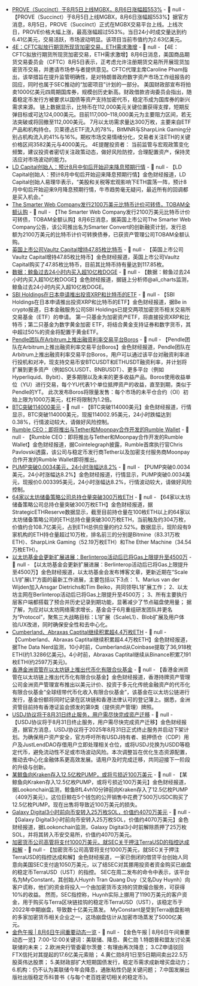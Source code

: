 - [PROVE（Succinct）于8月5日上线MGBX，8月6日涨幅超553%]() - 📰 null - 【PROVE（Succinct）于8月5日上线MGBX，8月6日涨幅超553%】据官方消息，8月5日，PROVE（Succinct）正式在MGBX交易平台上线。上线次日，PROVE价格大幅上涨，最高涨幅超过553%。当日24小时成交量达到约6.41亿美元，交易活跃，市场波动明显。该项目当前市值约为2.63亿美元。
- [4E：CFTC拟放行期货所现货加密交易，ETH需求激增](https://x.com/4E_Global/status/1952975215476260994) - 📰 null - 【4E：CFTC拟放行期货所现货加密交易，ETH需求激增】8月6日消息，美国商品期货交易委员会（CFTC）8月5日表示，正考虑允许注册期货交易所开展现货加密货币交易，并邀请市场参与者提供意见。CFTC代理主席Caroline Pham指出，该举措旨在提升监管明确性，是对特朗普政府数字资产市场工作组报告的回应，同时也属于SEC推动的“加密项目”计划的一部分。 
美国财政部宣布将拍卖1000亿美元四周期国库券，规模创历史新高。财政借款咨询委员会指出，随着稳定币发行方被要求以国债等资产支持加密代币，稳定币成为国库券的新兴需求来源。 
链上数据显示，比特币在112,000美元关键位置获得支撑，短期反弹目标或可达124,000美元。目前117,000–118,000美元为主要阻力区间，若无法突破或将回撤至112,000美元。 
7月以太坊需求量达300万枚，主要来自ETF产品和机构持仓。贝莱德占ETF流入的78%，BitMNR与SharpLink Gaming分别占机构流入的41%与16%。期权市场交易情绪分化，交易者关注ETH的关键价格区间3582美元与4000美元。 
4E提醒投资者： 当前监管与宏观政策变化频繁，建议投资者密切关注政策动态，做好风险防控，合理配置资产，保持灵活应对市场波动的能力。
- [LD Capital创始人：预计8月中旬后开始迎来降息预期行情](https://x.com/Jackyi_ld/status/1952971467186160013) - 📰 null - 【LD Capital创始人：预计8月中旬后开始迎来降息预期行情】金色财经报道，LD Capital创始人易理华表示，“美股和关税等宏观影响下ETH震荡一阵，预计8月中旬后开始迎来9月降息预期行情，牛市趋势毫无疑问，最近所有的回调都是买入机会。”
- [The Smarter Web Company发行2100万美元比特币计价可转债，TOBAM全额认购](https://x.com/btcNLNico/status/1952974017289179470) - 📰 null - 【The Smarter Web Company发行2100万美元比特币计价可转债，TOBAM全额认购】8月6日消息，据英国上市公司The Smarter Web Company公告，该公司推出名为Smarter Convert的创新融资计划，发行总额为2100万美元的比特币计价可转换债券，已获资产管理公司TOBAM全额认购。
- [英国上市公司Vaultz Capital增持47.85枚比特币](https://x.com/btcNLNico/status/1952974571864236288) - 📰 null - 【英国上市公司Vaultz Capital增持47.85枚比特币】金色财经报道，英国上市公司Vaultz Capital购买了47.85枚比特币，目前其比特币持有量达到117.85枚。
- [数据：鲸鱼过去24小时内买入超10亿枚DOGE](https://x.com/ali_charts/status/1952972656170651859) - 📰 null - 【数据：鲸鱼过去24小时内买入超10亿枚DOGE】金色财经报道，据链上分析师@ali_charts监测，鲸鱼过去24小时内买入超10亿枚DOGE。
- [SBI Holdings在日本申请推出投资XRP和比特币的ETF](https://beincrypto.com/sbi-holdings-files-xrpbitcoin-etf-applications-in-japan/) - 📰 null - 【SBI Holdings在日本申请推出投资XRP和比特币的ETF】金色财经报道，据Be in crypto报道，日本金融服务公司SBI Holdings已提交两项加密货币相关交易所交易基金（ETF）的申请。 
第一只基金为加密资产ETF，将直接投资XRP和比特币；第二只基金为数字黄金加密 ETF，将结合黄金支持证券和数字货币，其中超过50%的资金将配置于黄金ETF。
- [Pendle团队在Arbitrum上推出融资利率交易平台Boros](https://medium.com/boros-fi/boros-introducing-funding-futures-d1f69111a8a7) - 📰 null - 【Pendle团队在Arbitrum上推出融资利率交易平台Boros】金色财经报道，Pendle团队在Arbitrum上推出融资利率交易平台Boros，用户可以通过该平台对融资利率进行投机和对冲，现支持交易币安BTCUSDT和ETHUSDT融资利率，并计划将扩展到更多资产（例如SOLUSDT、BNBUSDT）、更多平台（例如Hyperliquid、Bybit）、更多期限以及未来的更多收益产品。Boros使用收益单位（YU）进行交易，每个YU代表1个单位抵押资产的收益，直至到期，类似于Pendle的YT。 
此次发布Boros将限量发售：每个市场的未平仓合约（OI）初始上限为1000万美元，杠杆将限制为1.2倍。
- [BTC突破114000美元]() - 📰 null - 【BTC突破114000美元】金色财经报道，行情显示，BTC突破114000美元，现报114002.95美元，24小时跌幅达到0.38%，行情波动较大，请做好风险控制。
- [Rumble CEO：即将推出与Tether和Moonpay合作开发的Rumble Wallet](https://x.com/Cointelegraph/status/1952957980950859981) - 📰 null - 【Rumble CEO：即将推出与Tether和Moonpay合作开发的Rumble Wallet】金色财经报道，据Cointelegraph披露，Rumble首席执行官Chris Pavlovski透露，该公司与稳定币发行商Tether以及加密支付服务商Moonpay合作开发的Rumble Wallet即将推出。
- [PUMP突破0.0034美元，24小时涨幅达8.2%](https://www.coingecko.com/zh/%E6%95%B0%E5%AD%97%E8%B4%A7%E5%B8%81/pump-fun) - 📰 null - 【PUMP突破0.0034美元，24小时涨幅达8.2%】金色财经报道，行情显示，PUMP突破0.0034美元，现报价0.003395美元，24小时涨幅达8.2%，行情波动较大，请做好风险控制。
- [64家以太坊储备策略公司总持仓量突破300万枚ETH](https://www.strategicethreserve.xyz/) - 📰 null - 【64家以太坊储备策略公司总持仓量突破300万枚ETH】金色财经报道，据StrategicETHReserve数据显示，截至目前持仓量在100枚ETH以上的64家以太坊储备策略公司的ETH总持仓量突破300万枚ETH，当前触及约304万枚，价值约合108.7亿美元，占到ETH总供应量的约2.52%。数据显示，现阶段有9家机构的ETH持仓量超过10万枚，排名前三的分别是Bitmine（83.31万枚ETH）、SharpLink Gaming（52.19万枚ETH）和The Ether Machine（34.54万枚ETH）。
- [以太坊基金会更新扩展进展：Berlinterop活动后已将Gas上限提升至4500万]() - 📰 null - 【以太坊基金会更新扩展进展：Berlinterop活动后已将Gas上限提升至4500万】金色财经报道，以太坊基金会发布博客文章，更新近期在“Scale L1/扩展L1”方面的最新工作进展，主要包括以下3点： 
1、Marius van der Wijden加入Ansgar Dietrichs和Tim Beiko，共同领导L1扩展工作； 
2、以太坊主网在Berlinterop活动后已将Gas上限提升至4500万； 
3、所有主要执行层客户端都搭载了预合并历史记录到期功能，显著减少了节点磁盘使用量； 
据了解，为应对以太坊网络需求增长，基金会于6月重组研发团队并更名为“Protocol”，聚焦三大战略目标：L1扩展（ScaleL1）、Blob扩展及用户体验/UX改进，同时确保安全性和去中心化。
- [Cumberland、Abraxas Captital继续积累超4.4万枚ETH](https://x.com/OnchainDataNerd/status/1952950665388671285) - 📰 null - 【Cumberland、Abraxas Captital继续积累超4.4万枚ETH】金色财经报道，据The Data Nerd监测，10小时前，Cumberland从Coinbase提取了36,918枚ETH(约1.3286亿美元)。4小时前，Abraxas Captital继续从Binance积累7,191枚ETH(约2597万美元)。
- [香港金洲资管在以太坊链上推出代币化有限合伙基金](https://m.hkej.com/monthly/article/id/4156933/NVT%E5%8D%94%E5%8A%A9%E9%87%91%E6%B4%B2%E8%B3%87%E7%AE%A1%E8%A8%AD%E7%AB%8B%E9%A6%96%E6%AC%BE%E4%BB%A3%E5%B9%A3%E5%8C%96%E6%9C%89%E9%99%90%E5%90%88%E5%A4%A5%E5%9F%BA%E9%87%91) - 📰 null - 【香港金洲资管在以太坊链上推出代币化有限合伙基金】金色财经报道，香港持牌资产管理公司金洲资产管理宣布推出以美元计价、投资于多元化传统金融资产的代币化有限合伙基金“全球纽带代币化收入有限合伙基金”，该基金在以太坊公链进行发行，基金份额将同时记录在区块链和香港法律认可的登记簿上。据悉，金洲资管目前持有香港证监会颁发的第9类（提供资产管理）牌照。
- [USDJ协议将于8月31日终止服务，用户需尽快完成资产迁移](https://x.com/DeFi_JUST/status/1952923834551595170) - 📰 null - 【USDJ协议将于8月31日终止服务，用户需尽快完成资产迁移】金色财经报道，据官方消息，USDJ协议将于2025年8月31日正式终止服务并启动下架计划。为确保用户资产安全，官方呼吁所有USDJ持有者、抵押债仓（CDP）用户及JustLendDAO存借用户立即处理相关仓位，或将USDJ兑换为USDD等稳定代币，避免流动性不足或市场波动风险。本次调整旨在优化生态资源配置，推动去中心化金融体系更高效发展。请用户及时完成迁移，共同迎接下一阶段的升级与创新。
- [某鲸鱼向Kraken存入12.5亿枚PUMP，或将亏损近100万美元]() - 📰 null - 【某鲸鱼向Kraken存入12.5亿枚PUMP，或将亏损近100万美元】金色财经报道，据Lookonchain监测，鲸鱼BfL4vh10分钟前向Kraken存入了12.5亿枚PUMP（409万美元）。这位巨鲸在5个钱包的公开销售中花费了500万USDC购买了12.5亿枚PUMP。现在出售将导致近100万美元的损失。
- [Galaxy Digital3小时前向币安转入25万枚SOL，价值约4070万美元](https://x.com/lookonchain/status/1952943327751618825) - 📰 null - 【Galaxy Digital3小时前向币安转入25万枚SOL，价值约4070万美元】金色财经报道，据Lookonchain监测，Galaxy Digital3小时前解除质押了25万枚SOL，并将其转入币安交易所，价值约4070万美元。
- [加密货币公司高管将支付1000万美元，就SEC关于押注TerraUSD的指控达成和解](https://cointelegraph.com/news/my-constant-founder-settle-sec-claims-terrausd-bet) - 📰 null - 【加密货币公司高管将支付1000万美元，就SEC关于押注TerraUSD的指控达成和解】金色财经报道，一家已倒闭的借贷平台创始人同意向美国SEC支付逾1050万美元，以了结SEC对其挪用投资者资金购买已崩盘的稳定币TerraUSD（UST）的指控。 
SEC在周二发布的命令中表示，该平台名为MyConstant，其创始人Huynh Tran Quang Duy（又名Duy Huynh）向客户谎称，他们的资金将投入一个由加密货币支持的贷款撮合服务，可获得10%的收益。 
然而，SEC指控称，Huynh实际上挪用了1190万美元的客户资金，用于购买与Terra区块链挂钩的稳定币TerraUSD（UST），该稳定币于2022年中期崩盘，导致数十亿美元蒸发。 
MyConstant是受到Terra崩盘影响的多家加密货币相关企业之一，这场崩盘估计从加密市场蒸发了5000亿美元。
- [金色午报 | 8月6日午间重要动态一览]() - 📰 null - 【金色午报 | 8月6日午间重要动态一览】7:00-12:00关键词：美联储、降息、黄仁勋 
1.特朗普和盟友讨论美联储的未来； 
2.欧洲央行管委霍尔茨曼：有理由再次降息； 
3.CZ申请驳回FTX信托对其提起的17.6亿美元索赔； 
4.黄仁勋8月1日至5日期间卖出22.5万股英伟达股票； 
5.美财政部扩大短期国债发行，稳定币需求成新增买盘动力； 
6.机构：仍不认为美联储今年会降息，通胀粘性仍是关键问题； 
7.中国发展出版社出版稳定币科普书《与每个老百姓密切相关的稳定币》。
